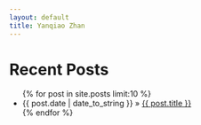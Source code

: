 ```yaml
---
layout: default
title: Yanqiao Zhan
---
```

<div id="home">
  <h1>Recent Posts</h1>
  <ul class="posts">
    {% for post in site.posts limit:10 %}
      <li><span>{{ post.date | date_to_string }}</span> &raquo; <a href="{{ post.url }}">{{ post.title }}</a></li>
    {% endfor %}
  </ul>
</div>
